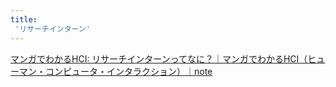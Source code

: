 ```yaml
---
title:
 'リサーチインターン'
---
```


[マンガでわかるHCI: リサーチインターンってなに？｜マンガでわかるHCI（ヒューマン・コンピュータ・インタラクション）｜note](https://note.com/ryosuzuki/n/nb7f296739ed4)

